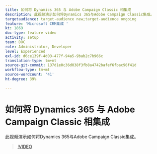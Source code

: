 ```yaml
---
title: 如何将 Dynamics 365 与 Adobe Campaign Classic 相集成
description: 此视频演示如何将Dynamics 365与Adobe Campaign Classic集成。
targetaudience: target-audience new;target-audience ongoing
feature: 'Microsoft CRM集成 '
kt: 1869
doc-type: feature video
activity: setup
team: DOC
role: Administrator, Developer
level: Experienced
exl-id: d6ce139f-4d03-477f-94a5-9bab2c7b966c
translation-type: tm+mt
source-git-commit: 137d1e0c36d038f3fb8a4742bafef6fbac96f41d
workflow-type: tm+mt
source-wordcount: '41'
ht-degree: 39%

---
```


# 如何将 Dynamics 365 与 Adobe Campaign Classic 相集成

此视频演示如何将Dynamics 365与Adobe Campaign Classic集成。

>[!VIDEO](https://video.tv.adobe.com/v/23837?quality=12)
